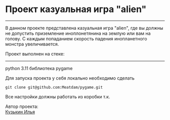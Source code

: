 # Проект казуальная игра "alien"
________
В данном проекте представлена казуальная игра "alien", где вы должны не  допустить приземление иноплонетянина на землую или вам на голову. С каждым попаданием скорость падения 
инопланетного монстра увеличивается.

Проект выполнен на стеке: 
______
python 3.11
библиотека pygame

Для запуска проекта у себя локально необходимо сделать 
```
git clone git@github.com:Meatdam/pygame.git
```
Все настройки должны работать из коробки т.к. 

Автор проекта:<br>
[Кузькин Илья](https://github.com/Meatdam)
